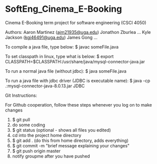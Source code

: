 # SoftEng_Cinema_E-Booking
Cinema E-Booking term project for software engineering (CSCI 4050)

Authors:
Aaron Martinez      (ajm21935@uga.edu)
Jonathon Zburlea    ...
Kyle Jackson        (kgj46491@uga.edu)
James Gong          ...

To compile a java file, type below:
$ javac someFile.java

To set classpath in linux, type what is below:
$ export CLASSPATH=$CLASSPATH:/usr/share/java/mysql-connector-java.jar

To run a normal java file (without jdbc):
$ java someFile.java

To run a java file with jdbc driver (JDBC is executable name):
$ java -cp .:mysql-connector-java-8.0.13.jar JDBC



Git Instructions:

For Github cooperation, follow these steps whenever you log on to make changes
1. $ git pull
2. do some coding
3. $ git status   (optional - shows all files you edited)
4. cd into the project home directory
5. $ git add .    (do this from home directory, adds everything)
6. $ git commit -m "brief message explaining your changes"
7. $ git push origin master
8. notify groupme after you have pushed